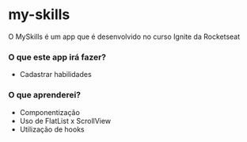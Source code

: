 # my-skills

O MySkills é um app que é desenvolvido no curso Ignite da Rocketseat

### O que este app irá fazer?
- Cadastrar habilidades

### O que aprenderei?

- Componentização
- Uso de FlatList x ScrollView
- Utilização de hooks
